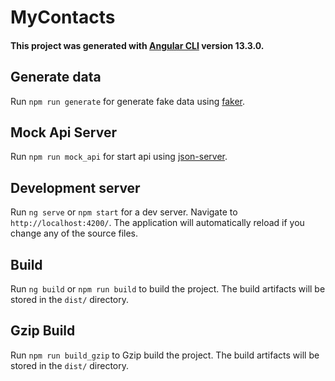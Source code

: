 # MyContacts
#### This project was generated with [Angular CLI](https://github.com/angular/angular-cli) version 13.3.0.

## Generate data
Run `npm run generate` for generate fake data using [faker](https://fakerjs.dev/).

## Mock Api Server
Run `npm run mock_api` for start api using [json-server](https://www.npmjs.com/package/json-server).

## Development server
Run `ng serve` or `npm start` for a dev server. Navigate to `http://localhost:4200/`. The application will automatically reload if you change any of the source files.

## Build
Run `ng build` or `npm run build` to build the project. The build artifacts will be stored in the `dist/` directory.

## Gzip Build
Run `npm run build_gzip` to Gzip build the project. The build artifacts will be stored in the `dist/` directory.
